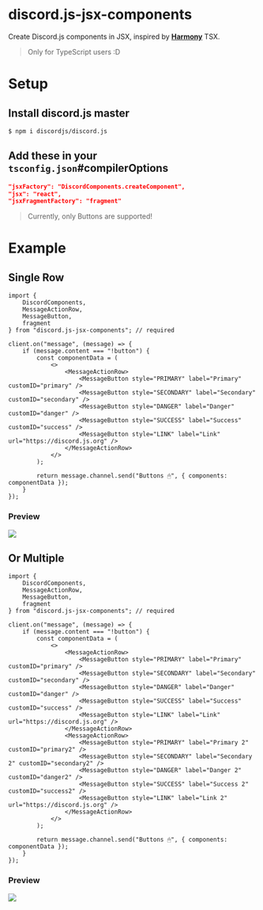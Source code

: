 # discord.js-jsx-components
Create Discord.js components in JSX, inspired by **[Harmony](https://harmony.mod.land)** TSX.

> Only for TypeScript users :D

# Setup
## Install discord.js master

```sh
$ npm i discordjs/discord.js
```

## Add these in your **`tsconfig.json`#compilerOptions**

```json
"jsxFactory": "DiscordComponents.createComponent",
"jsx": "react",
"jsxFragmentFactory": "fragment"
```

> Currently, only Buttons are supported!

# Example
## Single Row

```tsx
import {
    DiscordComponents,
    MessageActionRow,
    MessageButton,
    fragment
} from "discord.js-jsx-components"; // required

client.on("message", (message) => {
    if (message.content === "!button") {
        const componentData = (
            <>
                <MessageActionRow>
                    <MessageButton style="PRIMARY" label="Primary" customID="primary" />
                    <MessageButton style="SECONDARY" label="Secondary" customID="secondary" />
                    <MessageButton style="DANGER" label="Danger" customID="danger" />
                    <MessageButton style="SUCCESS" label="Success" customID="success" />
                    <MessageButton style="LINK" label="Link" url="https://discord.js.org" />
                </MessageActionRow>
            </>
        );

        return message.channel.send("Buttons 🖱", { components: componentData });
    }
});
```

### Preview
![](https://i.imgur.com/IuEqtdy.png)


## Or Multiple
```tsx
import {
    DiscordComponents,
    MessageActionRow,
    MessageButton,
    fragment
} from "discord.js-jsx-components"; // required

client.on("message", (message) => {
    if (message.content === "!button") {
        const componentData = (
            <>
                <MessageActionRow>
                    <MessageButton style="PRIMARY" label="Primary" customID="primary" />
                    <MessageButton style="SECONDARY" label="Secondary" customID="secondary" />
                    <MessageButton style="DANGER" label="Danger" customID="danger" />
                    <MessageButton style="SUCCESS" label="Success" customID="success" />
                    <MessageButton style="LINK" label="Link" url="https://discord.js.org" />
                </MessageActionRow>
                <MessageActionRow>
                    <MessageButton style="PRIMARY" label="Primary 2" customID="primary2" />
                    <MessageButton style="SECONDARY" label="Secondary 2" customID="secondary2" />
                    <MessageButton style="DANGER" label="Danger 2" customID="danger2" />
                    <MessageButton style="SUCCESS" label="Success 2" customID="success2" />
                    <MessageButton style="LINK" label="Link 2" url="https://discord.js.org" />
                </MessageActionRow>
            </>
        );

        return message.channel.send("Buttons 🖱", { components: componentData });
    }
});
```

### Preview
![](https://i.imgur.com/KxHMgn2.png)